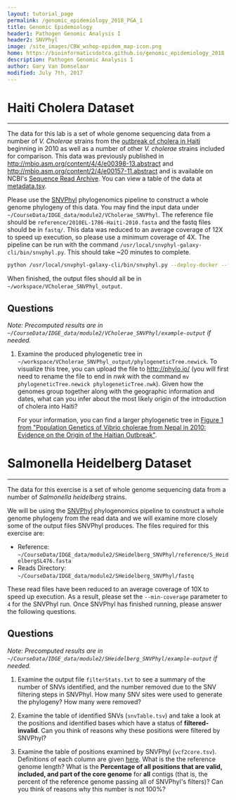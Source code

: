 ```yaml
---
layout: tutorial_page
permalink: /genomic_epidemiology_2018_PGA_1
title: Genomic Epidemiology
header1: Pathogen Genomic Analysis I
header2: SNVPhyl
image: /site_images/CBW_wshop-epidem_map-icon.png
home: https://bioinformaticsdotca.github.io/genomic_epidemiology_2018
description: Pathogen Genomic Analysis 1
author: Gary Van Domselaar
modified: July 7th, 2017
---
```


# Haiti Cholera Dataset
----

The data for this lab is a set of whole genome sequencing data from a number of *V. Cholerae* strains from the [outbreak of cholera in Haiti][haiti-cholera] beginning in 2010 as well as a number of other *V. cholerae* strains included for comparison.  This data was previously published in <http://mbio.asm.org/content/4/4/e00398-13.abstract> and <http://mbio.asm.org/content/2/4/e00157-11.abstract> and is available on NCBI's [Sequence Read Archive](http://www.ncbi.nlm.nih.gov/sra/).  You can view a table of the data at [metadata.tsv][].

Please use the [SNVPhyl][] phylogenomics pipeline to construct a whole genome phylogeny of this data. You may find the input data under `~/CourseData/IDGE_data/module2/VCholerae_SNVPhyl`. The reference file should be `reference/2010EL-1786-Haiti-2010.fasta` and the fastq files should be in `fastq/`. This data was reduced to an average coverage of 12X to speed up execution, so please use a minimum coverage of 4X.  The pipeline can be run with the command `/usr/local/snvphyl-galaxy-cli/bin/snvphyl.py`. This should take ~20 minutes to complete.

```bash
python /usr/local/snvphyl-galaxy-cli/bin/snvphyl.py --deploy-docker --fastq-dir ~/CourseData/IDGE_data/module2/VCholerae_SNVPhyl/fastq/ --reference-file ~/CourseData/IDGE_data/module2/VCholerae_SNVPhyl/reference/2010EL-1786-Haiti-2010.fasta --min-coverage 4 --output-dir ~/workspace/VCholerae_SNVPhyl_output
```

When finished, the output files should all be in `~/workspace/VCholerae_SNVPhyl_output`.

## Questions

*Note: Precomputed results are in `~/CourseData/IDGE_data/module2/VCholerae_SNVPhyl/example-output` if needed.*

1. Examine the produced phylogenetic tree in `~/workspace/VCholerae_SNVPhyl_output/phylogeneticTree.newick`. To visualize this tree, you can upload the file to <http://phylo.io/> (you will first need to rename the file to end in *nwk* with the command `mv phylogeneticTree.newick phylogeneticTree.nwk`). Given how the genomes group together along with the geographic information and dates, what can you infer about the most likely origin of the introduction of cholera into Haiti?

   For your information, you can find a larger phylogenetic tree in [Figure 1 from "Population Genetics of Vibrio cholerae from Nepal in 2010: Evidence on the Origin of the Haitian Outbreak"][pop-vc-f1].

# Salmonella Heidelberg Dataset
----

The data for this exercise is a set of whole genome sequencing data from a number of *Salmonella heidelberg* strains.    

We will be using the [SNVPhyl][] phylogenomics pipeline to construct a whole genome phylogeny from the read data and we will examine more closely some of the output files SNVPhyl produces. The files required for this exercise are:

* Reference: `~/CourseData/IDGE_data/module2/SHeidelberg_SNVPhyl/reference/S_HeidelbergSL476.fasta` 
* Reads Directory: `~/CourseData/IDGE_data/module2/SHeidelberg_SNVPhyl/fastq`

These read files have been reduced to an average coverage of 10X to speed up execution. As a result, please set the `--min-coverage` parameter to `4` for the SNVPhyl run. Once SNVPhyl has finished running, please answer the following questions.

## Questions

*Note: Precomputed results are in `~/CourseData/IDGE_data/module2/SHeidelberg_SNVPhyl/example-output` if needed.*

1. Examine the output file `filterStats.txt` to see a summary of the number of SNVs identified, and the number removed due to the SNV filtering steps in SNVPhyl. How many SNV sites were used to generate the phylogeny? How many were removed?

2. Examine the table of identified SNVs (`snvTable.tsv`) and take a look at the positions and identified bases which have a status of **filtered-invalid**. Can you think of reasons why these positions were filtered by SNVPhyl?

3. Examine the table of positions examined by SNVPhyl (`vcf2core.tsv`). Definitions of each column are given [here](http://snvphyl.readthedocs.io/en/latest/user/output/#core-positions). What is the the reference genome length?  What is the **Percentage of all positions that are valid, included, and part of the core genome** for **all** contigs (that is, the percent of the reference genome passing all of SNVPhyl's filters)? Can you think of reasons why this number is not 100%?

[SNVPhyl]: https://snvphyl.readthedocs.io
[pop-vc-f1]: http://mbio.asm.org/content/2/4/e00157-11/F1.expansion.html
[haiti-cholera]: http://en.wikipedia.org/wiki/2010%E2%80%9313_Haiti_cholera_outbreak
[metadata.tsv]: metadata.tsv

